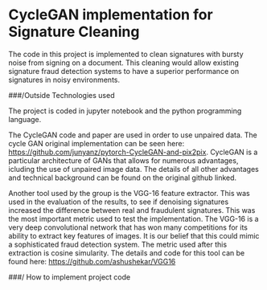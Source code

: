 # CycleGAN implementation for Signature Cleaning

The code in this project is implemented to clean signatures with bursty noise from signing on a document. This cleaning would allow existing signature fraud detection systems to have a superior performance on signatures in noisy environments.

###/Outside Technologies used

The project is coded in jupyter notebook and the python programming language. 

The CycleGAN code and paper are used in order to use unpaired data. The cycle GAN original implementation can be seen here: https://github.com/junyanz/pytorch-CycleGAN-and-pix2pix. CycleGAN is a particular architecture of GANs that allows for numerous advantages, icluding the use of unpaired image data. The details of all other advantages and technical background can be found on the original github linked. 

Another tool used by the group is the VGG-16 feature extractor. This was used in the evaluation of the results, to see if denoising signatures increased the difference between real and fraudulent signatures. This was the most important metric used to test the implementation. The VGG-16 is a very deep convolutional network that has won many competitions for its ability to extract key features of images. It is our belief that this could mimic a sophisticated fraud detection system. The metric used after this extraction is cosine simularity. The details and code for this tool can be found here: https://github.com/ashushekar/VGG16

###/ How to implement project code


